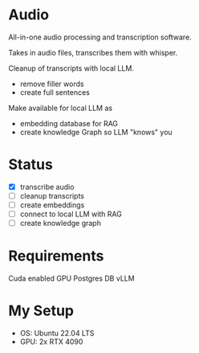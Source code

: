 # Audio

All-in-one audio processing and transcription software.

Takes in audio files, transcribes them with whisper.

Cleanup of transcripts with local LLM.
- remove filler words
- create full sentences

Make available for local LLM as
- embedding database for RAG
- create knowledge Graph so LLM "knows" you

# Status

- [x] transcribe audio
- [ ] cleanup transcripts
- [ ] create embeddings
- [ ] connect to local LLM with RAG
- [ ] create knowledge graph

# Requirements

Cuda enabled GPU
Postgres DB
vLLM

# My Setup

- OS: Ubuntu 22.04 LTS
- GPU: 2x RTX 4090



